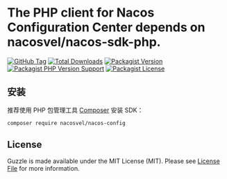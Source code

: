 # The PHP client for Nacos Configuration Center depends on nacosvel/nacos-sdk-php.

[![GitHub Tag](https://img.shields.io/github/v/tag/nacosvel/nacos-config)](https://github.com/nacosvel/nacos-config/tags)
[![Total Downloads](https://img.shields.io/packagist/dt/nacosvel/nacos-config?style=flat-square)](https://packagist.org/packages/nacosvel/nacos-config)
[![Packagist Version](https://img.shields.io/packagist/v/nacosvel/nacos-config)](https://packagist.org/packages/nacosvel/nacos-config)
[![Packagist PHP Version Support](https://img.shields.io/packagist/php-v/nacosvel/nacos-config)](https://github.com/nacosvel/nacos-config)
[![Packagist License](https://img.shields.io/github/license/nacosvel/nacos-config)](https://github.com/nacosvel/nacos-config)

## 安装

推荐使用 PHP 包管理工具 [Composer](https://getcomposer.org/) 安装 SDK：

```bash
composer require nacosvel/nacos-config
```

## License

Guzzle is made available under the MIT License (MIT). Please see [License File](LICENSE) for more information.
